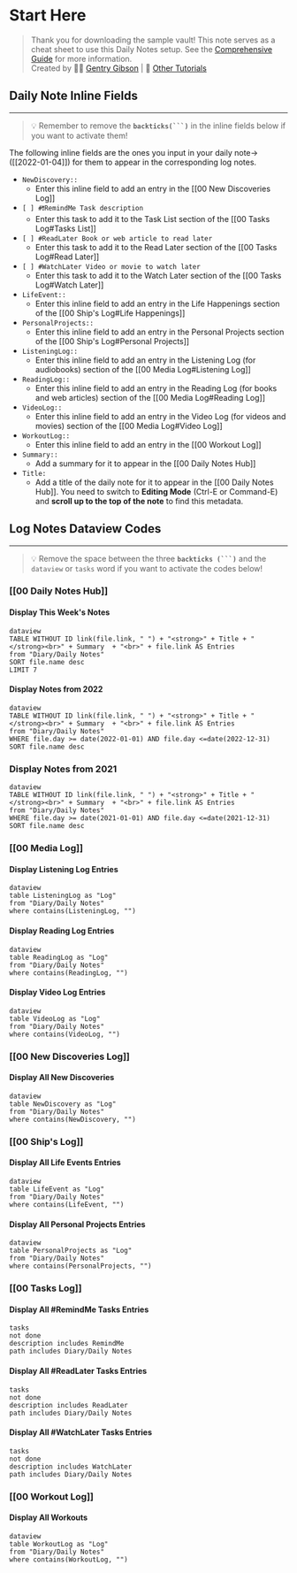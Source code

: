 # Start Here

> Thank you for downloading the sample vault! This note serves as a cheat sheet to use this Daily Notes setup. See the [Comprehensive Guide](https://thebuccaneersbounty.wordpress.com/2022/01/05/how-i-use-the-daily-notes-plugin-a-comprehensive-guide/) for more information.  <br>
> Created by 🏴‍☠️ [Gentry Gibson](https://thebuccaneersbounty.wordpress.com/about/) |  📝  [Other Tutorials](https://thebuccaneersbounty.wordpress.com/tutorials/)


## Daily Note Inline Fields
---

> 💡 Remember to remove the **`backticks(```)`** in the inline fields below if you want to activate them!

The following inline fields are the ones you input in your daily note->([[2022-01-04]]) for them to appear in the corresponding log notes.

- ``NewDiscovery::`` 
	- Enter this inline field to add an entry in the [[00 New Discoveries Log]]
- ``[ ] #❗RemindMe Task description``
	- Enter this task to add it to the Task List section of the [[00 Tasks Log#Tasks List]]
- ``[ ] #ReadLater Book or web article to read later ``
	- Enter this task to add it to the Read Later section of the [[00 Tasks Log#Read Later]]
- ``[ ] #WatchLater Video or movie to watch later``
	- Enter this task to add it to the Watch Later section of the [[00 Tasks Log#Watch Later]]
- ``LifeEvent::`` 
	- Enter this inline field to add an entry in the Life Happenings section of the [[00 Ship's Log#Life Happenings]]
- ``PersonalProjects::``
	- Enter this inline field to add an entry in the Personal Projects section of the [[00 Ship's Log#Personal Projects]]
- ``ListeningLog::``
	- Enter this inline field to add an entry in the Listening Log (for audiobooks) section of the [[00 Media Log#Listening Log]]
- ``ReadingLog::``
	- Enter this inline field to add an entry in the Reading Log (for books and web articles) section of the [[00 Media Log#Reading Log]]
- ``VideoLog::``
	- Enter this inline field to add an entry in the Video Log (for videos and movies) section of the [[00 Media Log#Video Log]]
- ``WorkoutLog::``
	- Enter this inline field to add an entry in the [[00 Workout Log]]
- ``Summary::``
	- Add a summary for it to appear in the [[00 Daily Notes Hub]]
- ``Title:`` 
	- Add a title of the daily note for it to appear in the [[00 Daily Notes Hub]]. You need to switch to **Editing Mode** (Ctrl-E or Command-E) and **scroll up to the top of the note** to find this metadata.

## Log Notes Dataview Codes
---
> 💡 Remove the space between the three **`backticks (```)`** and the `dataview` or `tasks` word if you want to activate the codes below!

### [[00 Daily Notes Hub]]
#### Display This Week's Notes
```
dataview
TABLE WITHOUT ID link(file.link, " ") + "<strong>" + Title + "</strong><br>" + Summary  + "<br>" + file.link AS Entries
from "Diary/Daily Notes"
SORT file.name desc
LIMIT 7
```

#### Display Notes from 2022
```
dataview
TABLE WITHOUT ID link(file.link, " ") + "<strong>" + Title + "</strong><br>" + Summary  + "<br>" + file.link AS Entries
from "Diary/Daily Notes"
WHERE file.day >= date(2022-01-01) AND file.day <=date(2022-12-31)
SORT file.name desc
```

### Display Notes from 2021
```
dataview
TABLE WITHOUT ID link(file.link, " ") + "<strong>" + Title + "</strong><br>" + Summary  + "<br>" + file.link AS Entries
from "Diary/Daily Notes"
WHERE file.day >= date(2021-01-01) AND file.day <=date(2021-12-31)
SORT file.name desc
```

### [[00 Media Log]]

#### Display Listening Log Entries
```
dataview
table ListeningLog as "Log"
from "Diary/Daily Notes"
where contains(ListeningLog, "")
```

#### Display Reading Log Entries
```
dataview
table ReadingLog as "Log"
from "Diary/Daily Notes"
where contains(ReadingLog, "")
```

#### Display Video Log Entries
```
dataview
table VideoLog as "Log"
from "Diary/Daily Notes"
where contains(VideoLog, "")
```

### [[00 New Discoveries Log]]

#### Display All New Discoveries
```
dataview
table NewDiscovery as "Log"
from "Diary/Daily Notes"
where contains(NewDiscovery, "")
```

### [[00 Ship's Log]]

#### Display All Life Events Entries
```
dataview
table LifeEvent as "Log"
from "Diary/Daily Notes"
where contains(LifeEvent, "")
```

#### Display All Personal Projects Entries
```
dataview
table PersonalProjects as "Log"
from "Diary/Daily Notes"
where contains(PersonalProjects, "")
```

### [[00 Tasks Log]]
#### Display All #RemindMe Tasks Entries
```
tasks
not done
description includes RemindMe
path includes Diary/Daily Notes
```

#### Display All #ReadLater Tasks Entries
```
tasks
not done
description includes ReadLater
path includes Diary/Daily Notes
```

#### Display All #WatchLater Tasks Entries
```
tasks
not done
description includes WatchLater
path includes Diary/Daily Notes
```

### [[00 Workout Log]]
#### Display All Workouts
```
dataview
table WorkoutLog as "Log"
from "Diary/Daily Notes"
where contains(WorkoutLog, "")
```